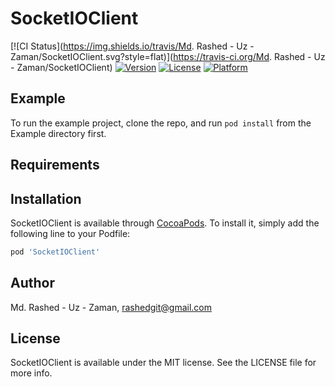 # SocketIOClient

[![CI Status](https://img.shields.io/travis/Md. Rashed - Uz - Zaman/SocketIOClient.svg?style=flat)](https://travis-ci.org/Md. Rashed - Uz - Zaman/SocketIOClient)
[![Version](https://img.shields.io/cocoapods/v/SocketIOClient.svg?style=flat)](https://cocoapods.org/pods/SocketIOClient)
[![License](https://img.shields.io/cocoapods/l/SocketIOClient.svg?style=flat)](https://cocoapods.org/pods/SocketIOClient)
[![Platform](https://img.shields.io/cocoapods/p/SocketIOClient.svg?style=flat)](https://cocoapods.org/pods/SocketIOClient)

## Example

To run the example project, clone the repo, and run `pod install` from the Example directory first.

## Requirements

## Installation

SocketIOClient is available through [CocoaPods](https://cocoapods.org). To install
it, simply add the following line to your Podfile:

```ruby
pod 'SocketIOClient'
```

## Author

Md. Rashed - Uz - Zaman, rashedgit@gmail.com

## License

SocketIOClient is available under the MIT license. See the LICENSE file for more info.
